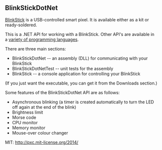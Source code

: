 BlinkStickDotNet
----------------

[BlinkStick](www.blinkstick.com) is a USB-controlled smart pixel. It is
available either as a kit or ready-soldered.

This is a .NET API for working with a BlinkStick.
Other API's are available in a [variety of programming
languages](http://www.blinkstick.com/help/api-implementations).

There are three main sections:
* BlinkStickDotNet -- an assembly (DLL) for communicating with your BlinkStick
* BlinkStickDotNetTest -- unit tests for the assembly
* BlinkStick -- a console application for controlling your BlinkStick

(If you just want the executable, you can get it from the Downloads section.)

Some features of the BlinkStickDotNet API are as follows:
* Asynchronous blinking (a timer is created automatically to turn the LED off
again at the end of the blink)
* Brightness limit
* Morse code
* CPU monitor
* Memory monitor
* Mouse-over colour changer

MIT: http://pxc.mit-license.org/2014/
